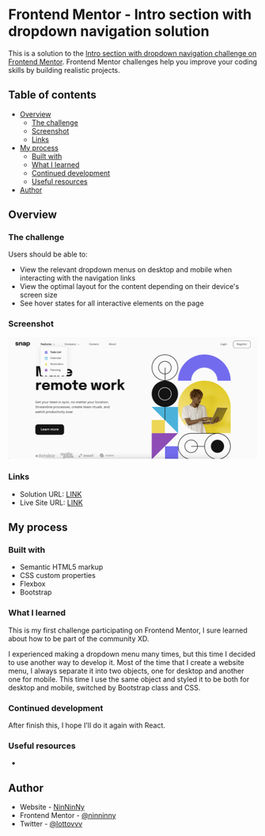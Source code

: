 # Frontend Mentor - Intro section with dropdown navigation solution

This is a solution to the [Intro section with dropdown navigation challenge on Frontend Mentor](https://www.frontendmentor.io/challenges/intro-section-with-dropdown-navigation-ryaPetHE5). Frontend Mentor challenges help you improve your coding skills by building realistic projects. 

## Table of contents

- [Overview](#overview)
  - [The challenge](#the-challenge)
  - [Screenshot](#screenshot)
  - [Links](#links)
- [My process](#my-process)
  - [Built with](#built-with)
  - [What I learned](#what-i-learned)
  - [Continued development](#continued-development)
  - [Useful resources](#useful-resources)
- [Author](#author)

## Overview

### The challenge

Users should be able to:

- View the relevant dropdown menus on desktop and mobile when interacting with the navigation links
- View the optimal layout for the content depending on their device's screen size
- See hover states for all interactive elements on the page

### Screenshot

![](./screenshot.png)

### Links

- Solution URL: [LINK](https://www.frontendmentor.io/solutions/jquery-dropdown-navigation-ry4D_durq)
- Live Site URL: [LINK](https://ninninny.github.io/frontendmentor-intro-section-with-dropdown-navigation/)

## My process

### Built with

- Semantic HTML5 markup
- CSS custom properties
- Flexbox
- Bootstrap

### What I learned

This is my first challenge participating on Frontend Mentor, I sure learned about how to be part of the community XD.

I experienced making a dropdown menu many times, but this time I decided to use another way to develop it. Most of the time that I create a website menu, I always separate it into two objects, one for desktop and another one for mobile. This time I use the same object and styled it to be both for desktop and mobile, switched by Bootstrap class and CSS.

### Continued development

After finish this, I hope I'll do it again with React.

### Useful resources

- 

## Author

- Website - [NinNinNy](https://ninninny.com)
- Frontend Mentor - [@ninninny](https://www.frontendmentor.io/profile/ninninny)
- Twitter - [@lottovvv](https://www.twitter.com/lottovvv)

